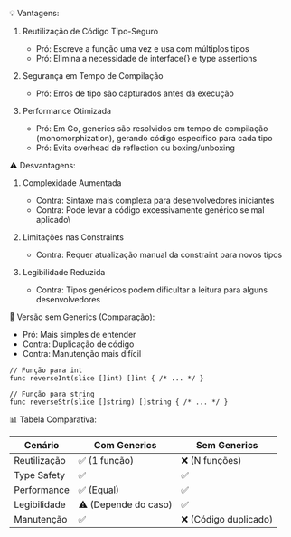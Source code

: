 💡 Vantagens:

1. Reutilização de Código Tipo-Seguro

   - Pró: Escreve a função uma vez e usa com múltiplos tipos
   - Pró: Elimina a necessidade de interface{} e type assertions

2. Segurança em Tempo de Compilação

   - Pró: Erros de tipo são capturados antes da execução

3. Performance Otimizada

   - Pró: Em Go, generics são resolvidos em tempo de compilação (monomorphization), gerando código específico para cada tipo
   - Pró: Evita overhead de reflection ou boxing/unboxing

⚠️ Desvantagens:

1. Complexidade Aumentada

   - Contra: Sintaxe mais complexa para desenvolvedores iniciantes
   - Contra: Pode levar a código excessivamente genérico se mal aplicado\

2. Limitações nas Constraints

   - Contra: Requer atualização manual da constraint para novos tipos

3. Legibilidade Reduzida
   - Contra: Tipos genéricos podem dificultar a leitura para alguns desenvolvedores

🔄 Versão sem Generics (Comparação):

- Pró: Mais simples de entender
- Contra: Duplicação de código
- Contra: Manutenção mais difícil

```golang
// Função para int
func reverseInt(slice []int) []int { /* ... */ }

// Função para string
func reverseStr(slice []string) []string { /* ... */ }
```

📊 Tabela Comparativa:

| Cenário      | Com Generics         | Sem Generics          |
| ------------ | -------------------- | --------------------- |
| Reutilização | ✅ (1 função)        | ❌ (N funções)        |
| Type Safety  | ✅                   | ✅                    |
| Performance  | ✅ (Equal)           | ✅                    |
| Legibilidade | ⚠️ (Depende do caso) | ✅                    |
| Manutenção   | ✅                   | ❌ (Código duplicado) |
